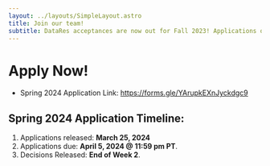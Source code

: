 ```yaml
---
layout: ../layouts/SimpleLayout.astro
title: Join our team!
subtitle: DataRes acceptances are now out for Fall 2023! Applications open again Winter 2024.
---
```



# Apply Now!

* Spring 2024 Application Link: https://forms.gle/YArupkEXnJyckdgc9

## Spring 2024 Application Timeline:

1. Applications released: **March 25, 2024**
2. Applications due: **April 5, 2024 @ 11:59 pm PT**.
3. Decisions Released: **End of Week 2**.
